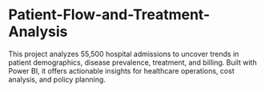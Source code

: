 # Patient-Flow-and-Treatment-Analysis
This project analyzes 55,500 hospital admissions to uncover trends in patient demographics, disease prevalence, treatment, and billing. Built with Power BI, it offers actionable insights for healthcare operations, cost analysis, and policy planning.
